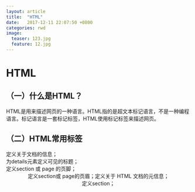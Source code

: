 ```yaml
---
layout: article
title:  "HTML"
date:   2017-12-11 22:07:50 +0800
categories: rwd 
image:
  teaser: 123.jpg
  feature: 12.jpg
---
```


# HTML
## （一）什么是HTML？
HTML是用来描述网页的一种语言。HTML指的是超文本标记语言，不是一种编程语言。标记语言是一套标记标签，HTML使用标记标签来描述网页。
## （二）HTML常用标签
<head>定义关于文档的信息；<summary>为details元素定义可见的标题；<footer>定义section 或 page 的页脚；<header>定义section或 page的页眉；<meta>定义关于 HTML 文档的元信息；<section>定义section；<dialog>定义对话框或窗口；<aside>定义页面内容之外的内容（引用、侧边栏、广告）；<article>定义文章；<a>定义锚；<nav>定义导航链接；定义锚/超链接<a>；多用途（行内）文本级语义 <span>：对文档中的行内元素进行组合；多用途文本级语义 <div>：对文档中的元素进行组合；定义图像<img>；定义段落<p>
## （三）网页组成元素
从页面结构的角度上看，网页主要由导航栏、栏目、及正文内容这三大要素组成。网页结构的创建、网页内容布局的规划实际也是围绕这三大组成要素展开的。
1、页脚 Footer
页脚主要是关于家务和法律问题，尽管有时它们也可以用于非必要的导航。这些元素需要在页面上，但把它们放在某个地方：页面作者或，在大型企业网站，负责任的一方；版权声明；联系细节，尤其是电子邮件；链接到相关站点或大型企业；多余的导航链接，用于长页面或附加导航。
2、页眉header
页眉类似于主页的微型版本，它位于每个页面的顶端，并且在有限的空间内完成许多主页所做的事情,页眉提供了站点身份导航，包括搜索和其他工具.这些组件的位置和布局因站点不同而不同，但总体设计模式已经相当一致。页眉是站点标识中最可见的组件。
3、导航nav
nav元素是一个可以用来作为页面导航的链接组；其中的导航元素链接到其他页面或当前页面的其他部分。并不是所有的链接组都要被放进<nav>元素；例如，在页脚中通常会有一组链接，包括服务条款、首页、版权声明等；这时使用<footer>元素是最恰当的，而不需要<nav>元素。